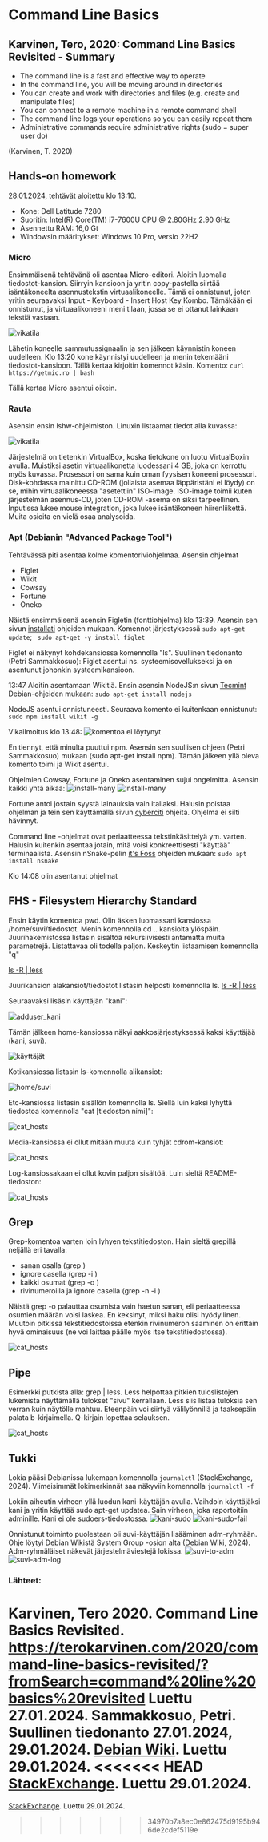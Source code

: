 # Command Line Basics

## Karvinen, Tero, 2020: Command Line Basics Revisited - Summary
- The command line is a fast and effective way to operate
- In the command line, you will be moving around in directories 
- You can create and work with directories and files (e.g. create and manipulate files)
- You can connect to a remote machine in a remote command shell
- The command line logs your operations so you can easily repeat them
- Administrative commands require administrative rights (sudo = super user do)
 
(Karvinen, T. 2020)

## Hands-on homework  

28.01.2024, tehtävät aloitettu klo 13:10.  

- Kone: Dell Latitude 7280
- Suoritin: Intel(R) Core(TM) i7-7600U CPU @ 2.80GHz   2.90 GHz
- Asennettu RAM: 16,0 Gt 
- Windowsin määritykset: Windows 10 Pro, versio 22H2

### Micro

Ensimmäisenä tehtävänä oli asentaa Micro-editori. Aloitin luomalla tiedostot-kansion. Siirryin kansioon ja yritin copy-pastella siirtää isäntäkoneelta asennustekstin virtuaalikoneelle. Tämä ei onnistunut, joten yritin seuraavaksi Input - Keyboard - Insert Host Key Kombo. Tämäkään ei onnistunut, ja virtuaalikoneeni meni tilaan, jossa se ei ottanut lainkaan tekstiä vastaan. 

![vikatila](https://raw.githubusercontent.com/makumyyra/Linux-servers/main/md_images/vika270123.JPG)

Lähetin koneelle sammutussignaalin ja sen jälkeen käynnistin koneen uudelleen. Klo 13:20 kone käynnistyi uudelleen ja menin tekemääni tiedostot-kansioon. Tällä kertaa kirjoitin komennot käsin. Komento: ``` curl https://getmic.ro | bash ```

Tällä kertaa Micro asentui oikein.

### Rauta

Asensin ensin lshw-ohjelmiston. Linuxin listaamat tiedot alla kuvassa:

![vikatila](https://raw.githubusercontent.com/makumyyra/Linux-servers/main/md_images/lshw.JPG)

Järjestelmä on tietenkin VirtualBox, koska tietokone on luotu VirtualBoxin avulla. Muistiksi asetin virtuaalikonetta luodessani 4 GB, joka on kerrottu myös kuvassa. Prosessori on sama kuin oman fyysisen koneeni prosessori. Disk-kohdassa mainittu CD-ROM (jollaista asemaa läppäristäni ei löydy) on se, mihin virtuaalikoneessa "asetettiin" ISO-image. ISO-image toimii kuten järjestelmän asennus-CD, joten CD-ROM -asema on siksi tarpeellinen. Inputissa lukee mouse integration, joka lukee isäntäkoneen hiirenliikettä. Muita osioita en vielä osaa analysoida. 

### Apt (Debianin "Advanced Package Tool")

Tehtävässä piti asentaa kolme komentoriviohjelmaa. Asensin ohjelmat 
- Figlet
- Wikit
- Cowsay
- Fortune
- Oneko

Näistä ensimmäisenä asensin Figletin (fonttiohjelma) klo 13:39. Asensin sen sivun [installati](https://installati.one/install-figlet-debian-11/) ohjeiden mukaan. Komennot järjestyksessä 
``` sudo apt-get update ```; ``` sudo apt-get -y install figlet```

Figlet ei näkynyt kohdekansiossa komennolla "ls". Suullinen tiedonanto (Petri Sammakkosuo): Figlet asentui ns. systeemisovellukseksi ja on asentunut johonkin systeemikansioon. 

13:47 Aloitin asentamaan Wikitiä. Ensin asensin NodeJS:n sivun [Tecmint](https://www.tecmint.com/wikipedia-commandline-tool/) Debian-ohjeiden mukaan: ``` sudo apt-get install nodejs ```

NodeJS asentui onnistuneesti.
Seuraava komento ei kuitenkaan onnistunut:
``` sudo npm install wikit -g ```

Vikailmoitus klo 13:48:
![komentoa ei löytynyt](https://raw.githubusercontent.com/makumyyra/Linux-servers/main/md_images/npm.JPG)

En tiennyt, että minulta puuttui npm. Asensin sen suullisen ohjeen (Petri Sammakkosuo) mukaan (sudo apt-get install npm). Tämän jälkeen yllä oleva komento toimi ja Wikit asentui.

Ohjelmien Cowsay, Fortune ja Oneko asentaminen sujui ongelmitta. Asensin kaikki yhtä aikaa:
![install-many](https://raw.githubusercontent.com/makumyyra/Linux-servers/main/md_images/install_many.JPG)
![install-many](https://raw.githubusercontent.com/makumyyra/Linux-servers/main/md_images/install_many2.JPG)

Fortune antoi jostain syystä lainauksia vain italiaksi. Halusin poistaa ohjelman ja tein sen käyttämällä sivun [cyberciti](https://www.cyberciti.biz/faq/delete-uninstall-software-linux-commands/) ohjeita. Ohjelma ei silti hävinnyt.

Command line -ohjelmat ovat periaatteessa tekstinkäsittelyä ym. varten. Halusin kuitenkin asentaa jotain, mitä voisi konkreettisesti "käyttää" terminaalista. Asensin nSnake-pelin [it's Foss](https://itsfoss.com/best-command-line-games-linux/) ohjeiden mukaan: ``` sudo apt install nsnake ```

Klo 14:08 olin asentanut ohjelmat 

## FHS - Filesystem Hierarchy Standard

Ensin käytin komentoa pwd. Olin äsken luomassani kansiossa /home/suvi/tiedostot. Menin komennolla cd .. kansioita ylöspäin. Juurihakemistossa listasin sisältöä rekursiivisesti antamatta muita parametrejä. Listattavaa oli todella paljon. Keskeytin listaamisen komennolla "q"

[ls -R | less](https://raw.githubusercontent.com/makumyyra/Linux-servers/main/md_images/list_r.JPG)

Juurikansion alakansiot/tiedostot listasin helposti komennolla ls.
[ls -R | less](https://raw.githubusercontent.com/makumyyra/Linux-servers/main/md_images/list_root.JPG)

Seuraavaksi lisäsin käyttäjän "kani":

![adduser_kani](https://raw.githubusercontent.com/makumyyra/Linux-servers/main/md_images/adduser.JPG)

Tämän jälkeen home-kansiossa näkyi aakkosjärjestyksessä kaksi käyttäjää (kani, suvi).

![käyttäjät](https://raw.githubusercontent.com/makumyyra/Linux-servers/main/md_images/home_kani_suvi.JPG)

Kotikansiossa listasin ls-komennolla alikansiot:

![home/suvi](https://raw.githubusercontent.com/makumyyra/Linux-servers/main/md_images/suvihome_ls.JPG)

Etc-kansiossa listasin sisällön komennolla ls. Siellä luin kaksi lyhyttä tiedostoa komennolla "cat [tiedoston nimi]":

![cat_hosts](https://raw.githubusercontent.com/makumyyra/Linux-servers/main/md_images/etc_read.JPG)

Media-kansiossa ei ollut mitään muuta kuin tyhjät cdrom-kansiot:

![cat_hosts](https://raw.githubusercontent.com/makumyyra/Linux-servers/main/md_images/media.JPG)

Log-kansiossakaan ei ollut kovin paljon sisältöä. Luin sieltä README-tiedoston:

![cat_hosts](https://raw.githubusercontent.com/makumyyra/Linux-servers/main/md_images/readme.JPG)

## Grep

Grep-komentoa varten loin lyhyen tekstitiedoston. Hain sieltä grepillä neljällä eri tavalla:
- sanan osalla (grep <teksti> <tiedosto>)
- ignore casella (grep -i <teksti> <tiedosto>)
- kaikki osumat (grep -o <teksti> <tiedosto>)
- rivinumeroilla ja ignore casella (grep -n -i <teksti> <tiedosto>)

Näistä grep -o palauttaa osumista vain haetun sanan, eli periaatteessa osumien määrän voisi laskea. En keksinyt, miksi haku olisi hyödyllinen. Muutoin pitkissä tekstitiedostoissa etenkin rivinumeron saaminen on erittäin hyvä ominaisuus (ne voi laittaa päälle myös itse tekstitiedostossa).

![cat_hosts](https://raw.githubusercontent.com/makumyyra/Linux-servers/main/grep.JPG)

## Pipe

Esimerkki putkista alla: grep | less. Less helpottaa pitkien tuloslistojen lukemista näyttämällä tulokset "sivu" kerrallaan. Less siis listaa tuloksia sen verran kuin näytölle mahtuu. Eteenpäin voi siirtyä välilyönnillä ja taaksepäin palata b-kirjaimella. Q-kirjain lopettaa selauksen.

![cat_hosts](https://raw.githubusercontent.com/makumyyra/Linux-servers/main/pipe1.JPG)

## Tukki

Lokia pääsi Debianissa lukemaan komennolla ``` journalctl ``` (StackExchange, 2024). Viimeisimmät lokimerkinnät saa näkyviin komennolla ``` journalctl -f ```

Lokiin aiheutin virheen yllä luodun kani-käyttäjän avulla. Vaihdoin käyttäjäksi kani ja yritin käyttää sudo apt-get updatea. Sain virheen, joka raportoitiin adminille. Kani ei ole sudoers-tiedostossa.
![kani-sudo](https://raw.githubusercontent.com/makumyyra/Linux-servers/main/md_images/kani-not-sudo.JPG)
![kani-sudo-fail](https://raw.githubusercontent.com/makumyyra/Linux-servers/main/md_images/auth_fail.JPG)

Onnistunut toiminto puolestaan oli suvi-käyttäjän lisääminen adm-ryhmään. Ohje löytyi Debian Wikistä System Group -osion alta (Debian Wiki, 2024). Adm-ryhmäläiset näkevät järjestelmäviestejä lokissa.
![suvi-to-adm](https://raw.githubusercontent.com/makumyyra/Linux-servers/main/md_images/admgroup.JPG)
![suvi-adm-log](https://raw.githubusercontent.com/makumyyra/Linux-servers/main/md_images/adduser_log.JPG)



### Lähteet:
Karvinen, Tero 2020. Command Line Basics Revisited. https://terokarvinen.com/2020/command-line-basics-revisited/?fromSearch=command%20line%20basics%20revisited Luettu 27.01.2024.
Sammakkosuo, Petri. Suullinen tiedonanto 27.01.2024, 29.01.2024.
[Debian Wiki](https://wiki.debian.org/SystemGroups). Luettu 29.01.2024.
<<<<<<< HEAD
[StackExchange](https://unix.stackexchange.com/questions/422213/how-to-see-the-latest-x-lines-from-systemctl-service-log). Luettu 29.01.2024.
=======
[StackExchange](https://unix.stackexchange.com/questions/422213/how-to-see-the-latest-x-lines-from-systemctl-service-log). Luettu 29.01.2024.
>>>>>>> 34970b7a8ec0e862475d9195b946de2cdef5119e
